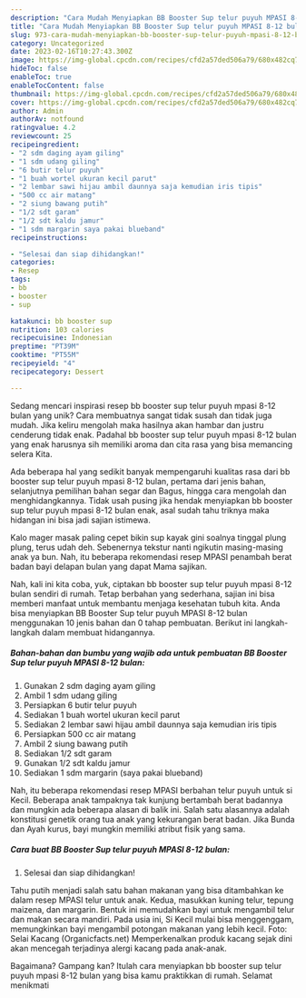 ```yaml
---
description: "Cara Mudah Menyiapkan BB Booster Sup telur puyuh MPASI 8-12 bulan yang Bisa Manjain Lidah"
title: "Cara Mudah Menyiapkan BB Booster Sup telur puyuh MPASI 8-12 bulan yang Bisa Manjain Lidah"
slug: 973-cara-mudah-menyiapkan-bb-booster-sup-telur-puyuh-mpasi-8-12-bulan-yang-bisa-manjain-lidah
category: Uncategorized
date: 2023-02-16T10:27:43.300Z
image: https://img-global.cpcdn.com/recipes/cfd2a57ded506a79/680x482cq70/bb-booster-sup-telur-puyuh-mpasi-8-12-bulan-foto-resep-utama.jpg
hideToc: false
enableToc: true
enableTocContent: false
thumbnail: https://img-global.cpcdn.com/recipes/cfd2a57ded506a79/680x482cq70/bb-booster-sup-telur-puyuh-mpasi-8-12-bulan-foto-resep-utama.jpg
cover: https://img-global.cpcdn.com/recipes/cfd2a57ded506a79/680x482cq70/bb-booster-sup-telur-puyuh-mpasi-8-12-bulan-foto-resep-utama.jpg
author: Admin
authorAv: notfound
ratingvalue: 4.2
reviewcount: 25
recipeingredient:
- "2 sdm daging ayam giling"
- "1 sdm udang giling"
- "6 butir telur puyuh"
- "1 buah wortel ukuran kecil parut"
- "2 lembar sawi hijau ambil daunnya saja kemudian iris tipis"
- "500 cc air matang"
- "2 siung bawang putih"
- "1/2 sdt garam"
- "1/2 sdt kaldu jamur"
- "1 sdm margarin saya pakai blueband"
recipeinstructions:

- "Selesai dan siap dihidangkan!"
categories:
- Resep
tags:
- bb
- booster
- sup

katakunci: bb booster sup 
nutrition: 103 calories
recipecuisine: Indonesian
preptime: "PT39M"
cooktime: "PT55M"
recipeyield: "4"
recipecategory: Dessert

---
```





Sedang mencari inspirasi resep bb booster sup telur puyuh mpasi 8-12 bulan yang unik? Cara membuatnya sangat tidak susah dan tidak juga mudah. Jika keliru mengolah maka hasilnya akan hambar dan justru cenderung tidak enak. Padahal bb booster sup telur puyuh mpasi 8-12 bulan yang enak harusnya sih memiliki aroma dan cita rasa yang bisa memancing selera Kita.





Ada beberapa hal yang sedikit banyak mempengaruhi kualitas rasa dari bb booster sup telur puyuh mpasi 8-12 bulan, pertama dari jenis bahan, selanjutnya pemilihan bahan segar dan Bagus, hingga cara mengolah dan menghidangkannya. Tidak usah pusing jika hendak menyiapkan bb booster sup telur puyuh mpasi 8-12 bulan enak,      asal sudah tahu triknya maka hidangan ini bisa jadi sajian istimewa.














Kalo mager masak paling cepet bikin sup kayak gini soalnya tinggal plung plung, terus udah deh. Sebenernya tekstur nanti ngikutin masing-masing anak ya bun. Nah, itu beberapa rekomendasi resep MPASI penambah berat badan bayi delapan bulan yang dapat Mama sajikan.






Nah, kali ini kita coba, yuk, ciptakan bb booster sup telur puyuh mpasi 8-12 bulan sendiri di rumah. Tetap berbahan yang sederhana, sajian ini bisa memberi manfaat untuk membantu menjaga kesehatan tubuh kita. Anda bisa menyiapkan BB Booster Sup telur puyuh MPASI 8-12 bulan menggunakan 10 jenis bahan dan 0 tahap pembuatan. Berikut ini langkah-langkah dalam membuat hidangannya.

<!--inarticleads1-->

##### Bahan-bahan dan bumbu yang wajib ada untuk pembuatan BB Booster Sup telur puyuh MPASI 8-12 bulan:

1. Gunakan 2 sdm daging ayam giling
1. Ambil 1 sdm udang giling
1. Persiapkan 6 butir telur puyuh
1. Sediakan 1 buah wortel ukuran kecil parut
1. Sediakan 2 lembar sawi hijau ambil daunnya saja kemudian iris tipis
1. Persiapkan 500 cc air matang
1. Ambil 2 siung bawang putih
1. Sediakan 1/2 sdt garam
1. Gunakan 1/2 sdt kaldu jamur
1. Sediakan 1 sdm margarin (saya pakai blueband)


Nah, itu beberapa rekomendasi resep MPASI berbahan telur puyuh untuk si Kecil. Beberapa anak tampaknya tak kunjung bertambah berat badannya dan mungkin ada beberapa alasan di balik ini. Salah satu alasannya adalah konstitusi genetik orang tua anak yang kekurangan berat badan. Jika Bunda dan Ayah kurus, bayi mungkin memiliki atribut fisik yang sama. 

<!--inarticleads2-->

##### Cara buat BB Booster Sup telur puyuh MPASI 8-12 bulan:


1. Selesai dan siap dihidangkan!

Tahu putih menjadi salah satu bahan makanan yang bisa ditambahkan ke dalam resep MPASI telur untuk anak. Kedua, masukkan kuning telur, tepung maizena, dan margarin. Bentuk ini memudahkan bayi untuk mengambil telur dan makan secara mandiri. Pada usia ini, Si Kecil mulai bisa menggenggam, memungkinkan bayi mengambil potongan makanan yang lebih kecil. Foto: Selai Kacang (Organicfacts.net) Memperkenalkan produk kacang sejak dini akan mencegah terjadinya alergi kacang pada anak-anak. 

Bagaimana? Gampang kan? Itulah cara menyiapkan bb booster sup telur puyuh mpasi 8-12 bulan yang bisa kamu praktikkan di rumah. Selamat menikmati
